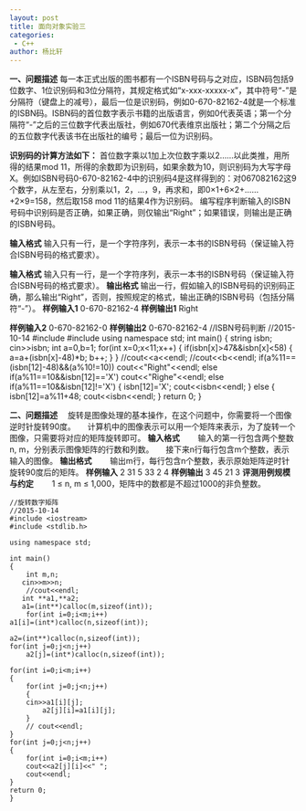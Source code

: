 ```yaml
---
layout: post
title: 面向对象实验三
categories: 
 - C++
author: 杨比轩
---
```


**一、问题描述**
每一本正式出版的图书都有一个ISBN号码与之对应，ISBN码包括9位数字、1位识别码和3位分隔符，其规定格式如“x-xxx-xxxxx-x”，其中符号“-”是分隔符（键盘上的减号），最后一位是识别码，例如0-670-82162-4就是一个标准的ISBN码。ISBN码的首位数字表示书籍的出版语言，例如0代表英语；第一个分隔符“-”之后的三位数字代表出版社，例如670代表维京出版社；第二个分隔之后的五位数字代表该书在出版社的编号；最后一位为识别码。

**识别码的计算方法如下：**
首位数字乘以1加上次位数字乘以2……以此类推，用所得的结果mod 11，所得的余数即为识别码，如果余数为10，则识别码为大写字母X。例如ISBN号码0-670-82162-4中的识别码4是这样得到的：对067082162这9个数字，从左至右，分别乘以1，2，…，9，再求和，即0×1+6×2+……+2×9=158，然后取158 mod 11的结果4作为识别码。
编写程序判断输入的ISBN号码中识别码是否正确，如果正确，则仅输出“Right”；如果错误，则输出是正确的ISBN号码。

**输入格式**
输入只有一行，是一个字符序列，表示一本书的ISBN号码（保证输入符合ISBN号码的格式要求）。

**输入格式**
输入只有一行，是一个字符序列，表示一本书的ISBN号码（保证输入符合ISBN号码的格式要求）。
**输出格式**
输出一行，假如输入的ISBN号码的识别码正确，那么输出“Right”，否则，按照规定的格式，输出正确的ISBN号码（包括分隔符“-”）。
**样例输入1**
0-670-82162-4
**样例输出1**
Right

**样例输入2**
0-670-82162-0
**样例输出2**
0-670-82162-4
    //ISBN号码判断
    //2015-10-14
    #include <iostream>
    #include <string>
    using namespace std;
    int main()
    {
	string isbn;
	cin>>isbn;
	int a=0,b=1;
	for(int x=0;x<11;x++)
	{
	    if(isbn[x]>47&&isbn[x]<58)
	    {
	        a=a+(isbn[x]-48)*b;
	        b++;
	    }
	}
	//cout<<a<<endl;
	//cout<<b<<endl;
	if(a%11==(isbn[12]-48)&&(a%10!=10))
	    cout<<"Right"<<endl;
	else if(a%11==10&&isbn[12]=='X')
	    cout<<"Righe"<<endl;
	else if(a%11==10&&isbn[12]!='X')
	{
	    isbn[12]='X';
	    cout<<isbn<<endl;
	}
	else
	{
	    isbn[12]=a%11+48;
	    cout<<isbn<<endl;
	}
    return 0;
    }

**二、问题描述**
　旋转是图像处理的基本操作，在这个问题中，你需要将一个图像逆时针旋转90度。　　计算机中的图像表示可以用一个矩阵来表示，为了旋转一个图像，只需要将对应的矩阵旋转即可。
**输入格式**
　　输入的第一行包含两个整数n, m，分别表示图像矩阵的行数和列数。　　接下来n行每行包含m个整数，表示输入的图像。
**输出格式**
　　输出m行，每行包含n个整数，表示原始矩阵逆时针旋转90度后的矩阵。
**样例输入**
2 31 5 33 2 4
**样例输出**
3 45 21 3
**评测用例规模与约定**
　　1 ≤ n, m ≤ 1,000，矩阵中的数都是不超过1000的非负整数。

    //旋转数字矩阵
    //2015-10-14
    #include <iostream>
    #include <stdlib.h>

    using namespace std;

    int main()
    {
        int m,n;
       cin>>m>>n;
        //cout<<endl;
       int **a1,**a2;
       a1=(int**)calloc(m,sizeof(int));
        for(int i=0;i<m;i++)
    a1[i]=(int*)calloc(n,sizeof(int));

    a2=(int**)calloc(n,sizeof(int));
    for(int j=0;j<n;j++)
        a2[j]=(int*)calloc(n,sizeof(int));

    for(int i=0;i<m;i++)
    {
        for(int j=0;j<n;j++)
        {
	    cin>>a1[i][j];
            a2[j][i]=a1[i][j];
        }
        // cout<<endl;
    }
    for(int j=0;j<n;j++)
    {
        for(int i=0;i<m;i++)
	    cout<<a2[j][i]<<" ";
        cout<<endl;
    }
    return 0;
    }
